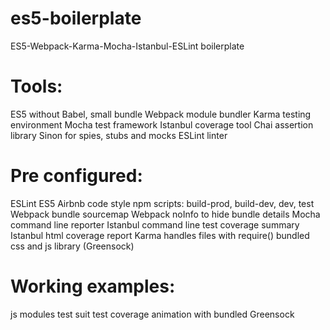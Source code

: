 # es5-boilerplate
ES5-Webpack-Karma-Mocha-Istanbul-ESLint boilerplate

# Tools:
ES5 without Babel, small bundle
Webpack module bundler
Karma testing environment
Mocha test framework
Istanbul coverage tool
Chai assertion library
Sinon for spies, stubs and mocks
ESLint linter

# Pre configured:
ESLint ES5 Airbnb code style
npm scripts: build-prod, build-dev, dev, test
Webpack bundle sourcemap
Webpack noInfo to hide bundle details
Mocha command line reporter
Istanbul command line test coverage summary
Istanbul html coverage report
Karma handles files with require()
bundled css and js library (Greensock)

# Working examples:
js modules
test suit
test coverage
animation with bundled Greensock
